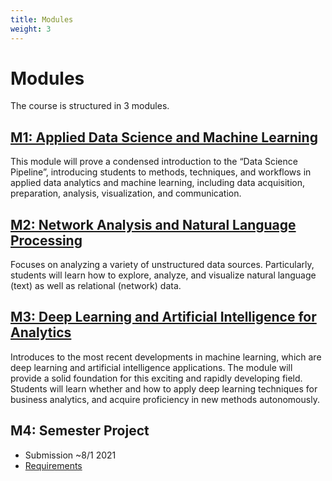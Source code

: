 ```yaml
---
title: Modules
weight: 3
---
```


# Modules
The course is structured in 3 modules.

## [M1: Applied Data Science and Machine Learning](/M1)

This module will prove a condensed introduction to the “Data Science Pipeline”, introducing students to methods, techniques, and workflows in applied data analytics and machine learning, including data acquisition, preparation, analysis, visualization, and communication.

## [M2: Network Analysis and Natural Language Processing](/M2)
Focuses on analyzing a variety of unstructured data sources. Particularly, students will learn how to explore, analyze, and visualize natural language (text) as well as relational (network) data.

## [M3: Deep Learning and Artificial Intelligence for Analytics](/M3)
Introduces to the most recent developments in machine learning, which are deep learning and artificial intelligence applications. The module will provide a solid foundation for this exciting and rapidly developing field. Students will learn whether and how to apply deep learning techniques for business analytics, and acquire proficiency in new methods autonomously.

## M4: Semester Project

* Submission ~8/1 2021
* [Requirements](https://sds-aau.github.io/SDS-2020/M4/requirements/)